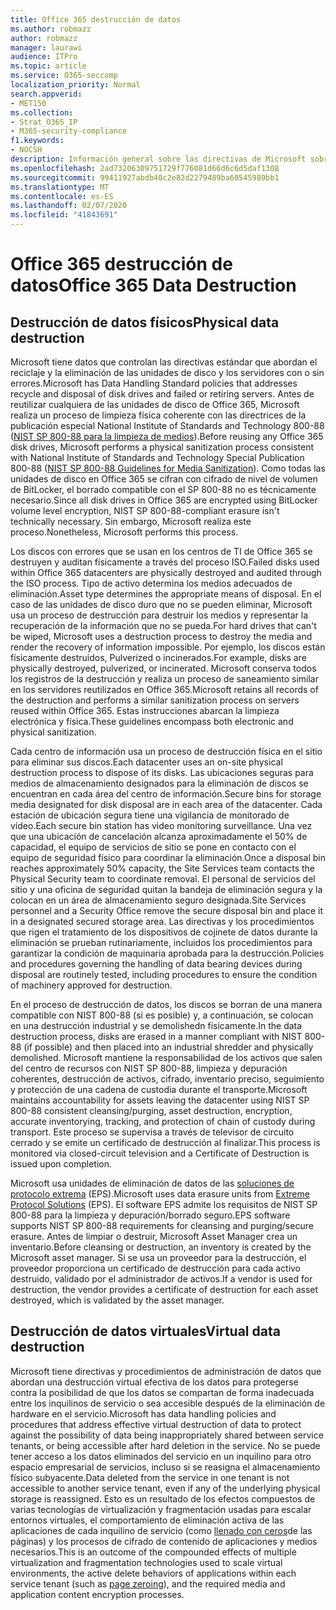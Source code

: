 ```yaml
---
title: Office 365 destrucción de datos
ms.author: robmazz
author: robmazz
manager: laurawi
audience: ITPro
ms.topic: article
ms.service: O365-seccomp
localization_priority: Normal
search.appverid:
- MET150
ms.collection:
- Strat_O365_IP
- M365-security-compliance
f1.keywords:
- NOCSH
description: Información general sobre las directivas de Microsoft sobre reciclado, eliminación o destrucción de los servidores y las unidades de disco del centro de datos de Office 365.
ms.openlocfilehash: 2ad73206309751729f776081d66d6c6d5daf1308
ms.sourcegitcommit: 99411927abdb40c2e82d2279489ba60545989bb1
ms.translationtype: MT
ms.contentlocale: es-ES
ms.lasthandoff: 02/07/2020
ms.locfileid: "41843691"
---
```

# <a name="office-365-data-destruction"></a><span data-ttu-id="84fa5-103">Office 365 destrucción de datos</span><span class="sxs-lookup"><span data-stu-id="84fa5-103">Office 365 Data Destruction</span></span>

## <a name="physical-data-destruction"></a><span data-ttu-id="84fa5-104">Destrucción de datos físicos</span><span class="sxs-lookup"><span data-stu-id="84fa5-104">Physical data destruction</span></span>

<span data-ttu-id="84fa5-105">Microsoft tiene datos que controlan las directivas estándar que abordan el reciclaje y la eliminación de las unidades de disco y los servidores con o sin errores.</span><span class="sxs-lookup"><span data-stu-id="84fa5-105">Microsoft has Data Handling Standard policies that addresses recycle and disposal of disk drives and failed or retiring servers.</span></span> <span data-ttu-id="84fa5-106">Antes de reutilizar cualquiera de las unidades de disco de Office 365, Microsoft realiza un proceso de limpieza física coherente con las directrices de la publicación especial National Institute of Standards and Technology 800-88 ([NIST SP 800-88 para la limpieza de medios](https://nvlpubs.nist.gov/nistpubs/SpecialPublications/NIST.SP.800-88r1.pdf)).</span><span class="sxs-lookup"><span data-stu-id="84fa5-106">Before reusing any Office 365 disk drives, Microsoft performs a physical sanitization process consistent with National Institute of Standards and Technology Special Publication 800-88 ([NIST SP 800-88 Guidelines for Media Sanitization](https://nvlpubs.nist.gov/nistpubs/SpecialPublications/NIST.SP.800-88r1.pdf)).</span></span> <span data-ttu-id="84fa5-107">Como todas las unidades de disco en Office 365 se cifran con cifrado de nivel de volumen de BitLocker, el borrado compatible con el SP 800-88 no es técnicamente necesario.</span><span class="sxs-lookup"><span data-stu-id="84fa5-107">Since all disk drives in Office 365 are encrypted using BitLocker volume level encryption, NIST SP 800-88-compliant erasure isn't technically necessary.</span></span> <span data-ttu-id="84fa5-108">Sin embargo, Microsoft realiza este proceso.</span><span class="sxs-lookup"><span data-stu-id="84fa5-108">Nonetheless, Microsoft performs this process.</span></span>

<span data-ttu-id="84fa5-109">Los discos con errores que se usan en los centros de TI de Office 365 se destruyen y auditan físicamente a través del proceso ISO.</span><span class="sxs-lookup"><span data-stu-id="84fa5-109">Failed disks used within Office 365 datacenters are physically destroyed and audited through the ISO process.</span></span> <span data-ttu-id="84fa5-110">Tipo de activo determina los medios adecuados de eliminación.</span><span class="sxs-lookup"><span data-stu-id="84fa5-110">Asset type determines the appropriate means of disposal.</span></span> <span data-ttu-id="84fa5-111">En el caso de las unidades de disco duro que no se pueden eliminar, Microsoft usa un proceso de destrucción para destruir los medios y representar la recuperación de la información que no se pueda.</span><span class="sxs-lookup"><span data-stu-id="84fa5-111">For hard drives that can't be wiped, Microsoft uses a destruction process to destroy the media and render the recovery of information impossible.</span></span> <span data-ttu-id="84fa5-112">Por ejemplo, los discos están físicamente destruidos, Pulverized o incinerados.</span><span class="sxs-lookup"><span data-stu-id="84fa5-112">For example, disks are physically destroyed, pulverized, or incinerated.</span></span> <span data-ttu-id="84fa5-113">Microsoft conserva todos los registros de la destrucción y realiza un proceso de saneamiento similar en los servidores reutilizados en Office 365.</span><span class="sxs-lookup"><span data-stu-id="84fa5-113">Microsoft retains all records of the destruction and performs a similar sanitization process on servers reused within Office 365.</span></span> <span data-ttu-id="84fa5-114">Estas instrucciones abarcan la limpieza electrónica y física.</span><span class="sxs-lookup"><span data-stu-id="84fa5-114">These guidelines encompass both electronic and physical sanitization.</span></span>

<span data-ttu-id="84fa5-115">Cada centro de información usa un proceso de destrucción física en el sitio para eliminar sus discos.</span><span class="sxs-lookup"><span data-stu-id="84fa5-115">Each datacenter uses an on-site physical destruction process to dispose of its disks.</span></span> <span data-ttu-id="84fa5-116">Las ubicaciones seguras para medios de almacenamiento designados para la eliminación de discos se encuentran en cada área del centro de información.</span><span class="sxs-lookup"><span data-stu-id="84fa5-116">Secure bins for storage media designated for disk disposal are in each area of the datacenter.</span></span> <span data-ttu-id="84fa5-117">Cada estación de ubicación segura tiene una vigilancia de monitorado de vídeo.</span><span class="sxs-lookup"><span data-stu-id="84fa5-117">Each secure bin station has video monitoring surveillance.</span></span> <span data-ttu-id="84fa5-118">Una vez que una ubicación de cancelación alcanza aproximadamente el 50% de capacidad, el equipo de servicios de sitio se pone en contacto con el equipo de seguridad físico para coordinar la eliminación.</span><span class="sxs-lookup"><span data-stu-id="84fa5-118">Once a disposal bin reaches approximately 50% capacity, the Site Services team contacts the Physical Security team to coordinate removal.</span></span> <span data-ttu-id="84fa5-119">El personal de servicios del sitio y una oficina de seguridad quitan la bandeja de eliminación segura y la colocan en un área de almacenamiento seguro designada.</span><span class="sxs-lookup"><span data-stu-id="84fa5-119">Site Services personnel and a Security Office remove the secure disposal bin and place it in a designated secured storage area.</span></span> <span data-ttu-id="84fa5-120">Las directivas y los procedimientos que rigen el tratamiento de los dispositivos de cojinete de datos durante la eliminación se prueban rutinariamente, incluidos los procedimientos para garantizar la condición de maquinaria aprobada para la destrucción.</span><span class="sxs-lookup"><span data-stu-id="84fa5-120">Policies and procedures governing the handling of data bearing devices during disposal are routinely tested, including procedures to ensure the condition of machinery approved for destruction.</span></span>

<span data-ttu-id="84fa5-121">En el proceso de destrucción de datos, los discos se borran de una manera compatible con NIST 800-88 (si es posible) y, a continuación, se colocan en una destrucción industrial y se demolishedn físicamente.</span><span class="sxs-lookup"><span data-stu-id="84fa5-121">In the data destruction process, disks are erased in a manner compliant with NIST 800-88 (if possible) and then placed into an industrial shredder and physically demolished.</span></span> <span data-ttu-id="84fa5-122">Microsoft mantiene la responsabilidad de los activos que salen del centro de recursos con NIST SP 800-88, limpieza y depuración coherentes, destrucción de activos, cifrado, inventario preciso, seguimiento y protección de una cadena de custodia durante el transporte.</span><span class="sxs-lookup"><span data-stu-id="84fa5-122">Microsoft maintains accountability for assets leaving the datacenter using NIST SP 800-88 consistent cleansing/purging, asset destruction, encryption, accurate inventorying, tracking, and protection of chain of custody during transport.</span></span> <span data-ttu-id="84fa5-123">Este proceso se supervisa a través de televisor de circuito cerrado y se emite un certificado de destrucción al finalizar.</span><span class="sxs-lookup"><span data-stu-id="84fa5-123">This process is monitored via closed-circuit television and a Certificate of Destruction is issued upon completion.</span></span>

<span data-ttu-id="84fa5-124">Microsoft usa unidades de eliminación de datos de las [soluciones de protocolo extrema](https://www.enterprisedataerasure.com/) (EPS).</span><span class="sxs-lookup"><span data-stu-id="84fa5-124">Microsoft uses data erasure units from [Extreme Protocol Solutions](https://www.enterprisedataerasure.com/) (EPS).</span></span> <span data-ttu-id="84fa5-125">El software EPS admite los requisitos de NIST SP 800-88 para la limpieza y depuración/borrado seguro.</span><span class="sxs-lookup"><span data-stu-id="84fa5-125">EPS software supports NIST SP 800-88 requirements for cleansing and purging/secure erasure.</span></span> <span data-ttu-id="84fa5-126">Antes de limpiar o destruir, Microsoft Asset Manager crea un inventario.</span><span class="sxs-lookup"><span data-stu-id="84fa5-126">Before cleansing or destruction, an inventory is created by the Microsoft asset manager.</span></span> <span data-ttu-id="84fa5-127">Si se usa un proveedor para la destrucción, el proveedor proporciona un certificado de destrucción para cada activo destruido, validado por el administrador de activos.</span><span class="sxs-lookup"><span data-stu-id="84fa5-127">If a vendor is used for destruction, the vendor provides a certificate of destruction for each asset destroyed, which is validated by the asset manager.</span></span>

## <a name="virtual-data-destruction"></a><span data-ttu-id="84fa5-128">Destrucción de datos virtuales</span><span class="sxs-lookup"><span data-stu-id="84fa5-128">Virtual data destruction</span></span>

<span data-ttu-id="84fa5-129">Microsoft tiene directivas y procedimientos de administración de datos que abordan una destrucción virtual efectiva de los datos para protegerse contra la posibilidad de que los datos se compartan de forma inadecuada entre los inquilinos de servicio o sea accesible después de la eliminación de hardware en el servicio.</span><span class="sxs-lookup"><span data-stu-id="84fa5-129">Microsoft has data handling policies and procedures that address effective virtual destruction of data to protect against the possibility of data being inappropriately shared between service tenants, or being accessible after hard deletion in the service.</span></span> <span data-ttu-id="84fa5-130">No se puede tener acceso a los datos eliminados del servicio en un inquilino para otro espacio empresarial de servicios, incluso si se reasigna el almacenamiento físico subyacente.</span><span class="sxs-lookup"><span data-stu-id="84fa5-130">Data deleted from the service in one tenant is not accessible to another service tenant, even if any of the underlying physical storage is reassigned.</span></span> <span data-ttu-id="84fa5-131">Esto es un resultado de los efectos compuestos de varias tecnologías de virtualización y fragmentación usadas para escalar entornos virtuales, el comportamiento de eliminación activa de las aplicaciones de cada inquilino de servicio (como [llenado con ceros](https://docs.microsoft.com/office365/securitycompliance/office-365-exchange-online-data-deletion#page-zeroing)de las páginas) y los procesos de cifrado de contenido de aplicaciones y medios necesarios.</span><span class="sxs-lookup"><span data-stu-id="84fa5-131">This is an outcome of the compounded effects of multiple virtualization and fragmentation technologies used to scale virtual environments, the active delete behaviors of applications within each service tenant (such as [page zeroing](https://docs.microsoft.com/office365/securitycompliance/office-365-exchange-online-data-deletion#page-zeroing)), and the required media and application content encryption processes.</span></span>